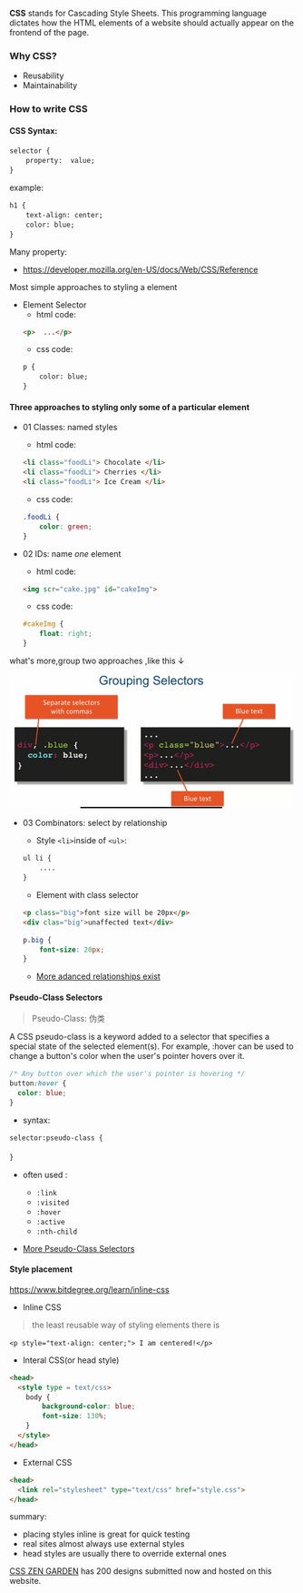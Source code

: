 **CSS** stands for Cascading Style Sheets. This programming language dictates how the HTML elements of a website should actually appear on the frontend of the page.


### Why CSS?
- Reusability
- Maintainability


### How to write CSS

#### CSS Syntax:
```html
selector { 
    property:  value;
}
```

example:

```html
h1 {
    text-align: center;
    color: blue;
}
```

Many property:
* https://developer.mozilla.org/en-US/docs/Web/CSS/Reference

Most simple approaches to styling a element

-  Element Selector
    - html code:
    ```html
    <p>  ...</p>
    ```
    - css code:
    ```html
    p {
        color: blue;
    }
    ```

####  Three approaches to styling **only** some of a particular element

- 01 Classes: named styles
    - html code:
    ```html
    <li class="foodLi"> Chocolate </li>
    <li class="foodLi"> Cherries </li>
    <li class="foodLi"> Ice Cream </li>
    ```
    - css code:
    ```css
    .foodLi {
        color: green;
    }
    ```
  
- 02 IDs: name *one* element
    - html code:
    ```html
    <img scr="cake.jpg" id="cakeImg">
    ```
    - css code:
    ```css
    #cakeImg {
        float: right;
    }
    ```

what's more,group two approaches ,like this ↓

![css_grouping_selector](images/css_grouping_selector.png)

- 03 Combinators: select by relationship
    - Style `<li>`inside of `<ul>`:
    ```css
    ul li {
        ....
    }
    ```

    -  Element with class selector
    ```html
    <p class="big">font size will be 20px</p>
    <div clas="big">unaffected text</div>
    ```

    ```css
    p.big {
        font-size: 20px;
    }
    ```

    - [More adanced relationships exist](https://github.com/jhu-ep-coursera/fullstack-course4/blob/master/Lecture-Slides/Lecture14-CombiningSelectors.pdf)


#### Pseudo-Class Selectors
> Pseudo-Class: 伪类

A CSS pseudo-class is a keyword added to a selector that specifies a special state of the selected element(s). For example, :hover can be used to change a button's color when the user's pointer hovers over it.
```css
/* Any button over which the user's pointer is hovering */
button:hover {
  color: blue;
}
```

- syntax:

```html
selector:pseudo-class {

}
```

- often used :
    - `:link`
    - `:visited`
    - `:hover`
    - `:active`
    - `:nth-child`

- [More Pseudo-Class Selectors ](https://developer.mozilla.org/en-US/docs/Web/CSS/Pseudo-classes)


#### Style placement
https://www.bitdegree.org/learn/inline-css


- Inline CSS
> the least reusable way of styling elements there is

`<p style="text-align: center;"> I am centered!</p>`

- Interal CSS(or head style)
```html
<head>
  <style type = text/css>
    body {
        background-color: blue;
        font-size: 130%;
    }
  </style>
</head>
```

- External CSS
```html
<head>
  <link rel="stylesheet" type="text/css" href="style.css">
</head>
```
summary:
* placing styles inline is great for quick testing
* real sites almost always use external styles
* head styles are usually there to override external ones



[CSS ZEN GARDEN](http://www.csszengarden.com/) has 200 designs submitted now and hosted on this website.
